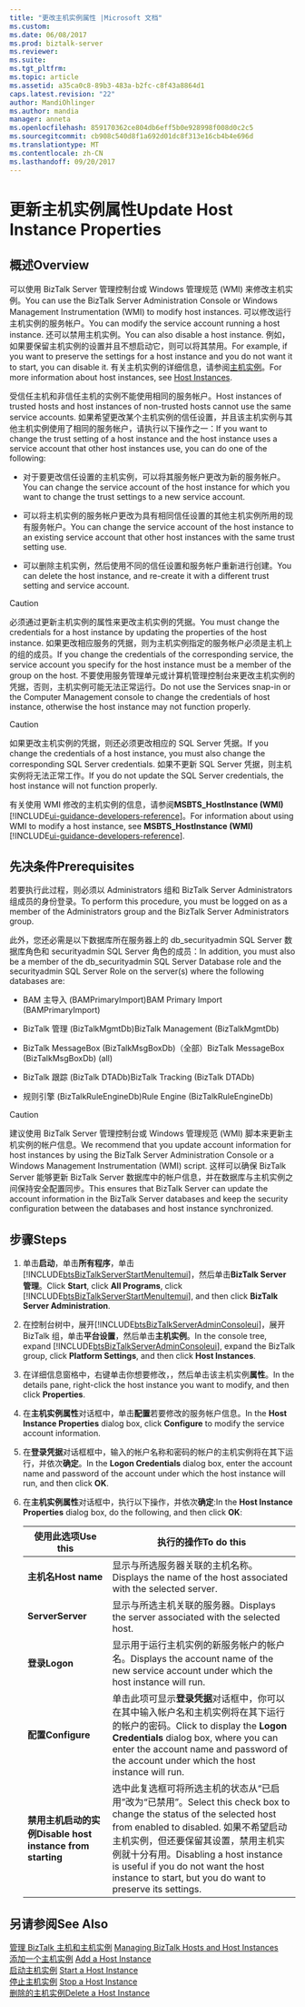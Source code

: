 ```yaml
---
title: "更改主机实例属性 |Microsoft 文档"
ms.custom: 
ms.date: 06/08/2017
ms.prod: biztalk-server
ms.reviewer: 
ms.suite: 
ms.tgt_pltfrm: 
ms.topic: article
ms.assetid: a35ca0c8-89b3-483a-b2fc-c8f43a8864d1
caps.latest.revision: "22"
author: MandiOhlinger
ms.author: mandia
manager: anneta
ms.openlocfilehash: 859170362ce804db6eff5b0e928998f008d0c2c5
ms.sourcegitcommit: cb908c540d8f1a692d01dc8f313e16cb4b4e696d
ms.translationtype: MT
ms.contentlocale: zh-CN
ms.lasthandoff: 09/20/2017
---
```

# <a name="update-host-instance-properties"></a><span data-ttu-id="8798e-102">更新主机实例属性</span><span class="sxs-lookup"><span data-stu-id="8798e-102">Update Host Instance Properties</span></span>

## <a name="overview"></a><span data-ttu-id="8798e-103">概述</span><span class="sxs-lookup"><span data-stu-id="8798e-103">Overview</span></span>
<span data-ttu-id="8798e-104">可以使用 BizTalk Server 管理控制台或 Windows 管理规范 (WMI) 来修改主机实例。</span><span class="sxs-lookup"><span data-stu-id="8798e-104">You can use the BizTalk Server Administration Console or Windows Management Instrumentation (WMI) to modify host instances.</span></span> <span data-ttu-id="8798e-105">可以修改运行主机实例的服务帐户。</span><span class="sxs-lookup"><span data-stu-id="8798e-105">You can modify the service account running a host instance.</span></span> <span data-ttu-id="8798e-106">还可以禁用主机实例。</span><span class="sxs-lookup"><span data-stu-id="8798e-106">You can also disable a host instance.</span></span> <span data-ttu-id="8798e-107">例如，如果要保留主机实例的设置并且不想启动它，则可以将其禁用。</span><span class="sxs-lookup"><span data-stu-id="8798e-107">For example, if you want to preserve the settings for a host instance and you do not want it to start, you can disable it.</span></span> <span data-ttu-id="8798e-108">有关主机实例的详细信息，请参阅[主机实例](../core/host-instances.md)。</span><span class="sxs-lookup"><span data-stu-id="8798e-108">For more information about host instances, see [Host Instances](../core/host-instances.md).</span></span>  
  
 <span data-ttu-id="8798e-109">受信任主机和非信任主机的实例不能使用相同的服务帐户。</span><span class="sxs-lookup"><span data-stu-id="8798e-109">Host instances of trusted hosts and host instances of non-trusted hosts cannot use the same service accounts.</span></span> <span data-ttu-id="8798e-110">如果希望更改某个主机实例的信任设置，并且该主机实例与其他主机实例使用了相同的服务帐户，请执行以下操作之一：</span><span class="sxs-lookup"><span data-stu-id="8798e-110">If you want to change the trust setting of a host instance and the host instance uses a service account that other host instances use, you can do one of the following:</span></span>  
  
-   <span data-ttu-id="8798e-111">对于要更改信任设置的主机实例，可以将其服务帐户更改为新的服务帐户。</span><span class="sxs-lookup"><span data-stu-id="8798e-111">You can change the service account of the host instance for which you want to change the trust settings to a new service account.</span></span>  
  
-   <span data-ttu-id="8798e-112">可以将主机实例的服务帐户更改为具有相同信任设置的其他主机实例所用的现有服务帐户。</span><span class="sxs-lookup"><span data-stu-id="8798e-112">You can change the service account of the host instance to an existing service account that other host instances with the same trust setting use.</span></span>  
  
-   <span data-ttu-id="8798e-113">可以删除主机实例，然后使用不同的信任设置和服务帐户重新进行创建。</span><span class="sxs-lookup"><span data-stu-id="8798e-113">You can delete the host instance, and re-create it with a different trust setting and service account.</span></span>  
  
> [!CAUTION]
>  <span data-ttu-id="8798e-114">必须通过更新主机实例的属性来更改主机实例的凭据。</span><span class="sxs-lookup"><span data-stu-id="8798e-114">You must change the credentials for a host instance by updating the properties of the host instance.</span></span> <span data-ttu-id="8798e-115">如果更改相应服务的凭据，则为主机实例指定的服务帐户必须是主机上的组的成员。</span><span class="sxs-lookup"><span data-stu-id="8798e-115">If you change the credentials of the corresponding service, the service account you specify for the host instance must be a member of the group on the host.</span></span> <span data-ttu-id="8798e-116">不要使用服务管理单元或计算机管理控制台来更改主机实例的凭据，否则，主机实例可能无法正常运行。</span><span class="sxs-lookup"><span data-stu-id="8798e-116">Do not use the Services snap-in or the Computer Management console to change the credentials of host instance, otherwise the host instance may not function properly.</span></span>  
  
> [!CAUTION]
>  <span data-ttu-id="8798e-117">如果更改主机实例的凭据，则还必须更改相应的 SQL Server 凭据。</span><span class="sxs-lookup"><span data-stu-id="8798e-117">If you change the credentials of a host instance, you must also change the corresponding SQL Server credentials.</span></span> <span data-ttu-id="8798e-118">如果不更新 SQL Server 凭据，则主机实例将无法正常工作。</span><span class="sxs-lookup"><span data-stu-id="8798e-118">If you do not update the SQL Server credentials, the host instance will not function properly.</span></span>  
  
 <span data-ttu-id="8798e-119">有关使用 WMI 修改的主机实例的信息，请参阅**MSBTS_HostInstance (WMI)** [!INCLUDE[ui-guidance-developers-reference](../includes/ui-guidance-developers-reference.md)]。</span><span class="sxs-lookup"><span data-stu-id="8798e-119">For information about using WMI to modify a host instance, see **MSBTS_HostInstance (WMI)** [!INCLUDE[ui-guidance-developers-reference](../includes/ui-guidance-developers-reference.md)].</span></span>
  
## <a name="prerequisites"></a><span data-ttu-id="8798e-120">先决条件</span><span class="sxs-lookup"><span data-stu-id="8798e-120">Prerequisites</span></span>  
 <span data-ttu-id="8798e-121">若要执行此过程，则必须以 Administrators 组和 BizTalk Server Administrators 组成员的身份登录。</span><span class="sxs-lookup"><span data-stu-id="8798e-121">To perform this procedure, you must be logged on as a member of the Administrators group and the BizTalk Server Administrators group.</span></span>  
  
 <span data-ttu-id="8798e-122">此外，您还必需是以下数据库所在服务器上的 db_securityadmin SQL Server 数据库角色和 securityadmin SQL Server 角色的成员：</span><span class="sxs-lookup"><span data-stu-id="8798e-122">In addition, you must also be a member of the db_securityadmin SQL Server Database role and the securityadmin SQL Server Role on the server(s) where the following databases are:</span></span>  
  
-   <span data-ttu-id="8798e-123">BAM 主导入 (BAMPrimaryImport)</span><span class="sxs-lookup"><span data-stu-id="8798e-123">BAM Primary Import (BAMPrimaryImport)</span></span>  
  
-   <span data-ttu-id="8798e-124">BizTalk 管理 (BizTalkMgmtDb)</span><span class="sxs-lookup"><span data-stu-id="8798e-124">BizTalk Management (BizTalkMgmtDb)</span></span>  
  
-   <span data-ttu-id="8798e-125">BizTalk MessageBox (BizTalkMsgBoxDb)（全部）</span><span class="sxs-lookup"><span data-stu-id="8798e-125">BizTalk MessageBox (BizTalkMsgBoxDb) (all)</span></span>  
  
-   <span data-ttu-id="8798e-126">BizTalk 跟踪 (BizTalk DTADb)</span><span class="sxs-lookup"><span data-stu-id="8798e-126">BizTalk Tracking (BizTalk DTADb)</span></span>  
  
-   <span data-ttu-id="8798e-127">规则引擎 (BizTalkRuleEngineDb)</span><span class="sxs-lookup"><span data-stu-id="8798e-127">Rule Engine (BizTalkRuleEngineDb)</span></span>  
  
> [!CAUTION]
>  <span data-ttu-id="8798e-128">建议使用 BizTalk Server 管理控制台或 Windows 管理规范 (WMI) 脚本来更新主机实例的帐户信息。</span><span class="sxs-lookup"><span data-stu-id="8798e-128">We recommend that you update account information for host instances by using the BizTalk Server Administration Console or a Windows Management Instrumentation (WMI) script.</span></span> <span data-ttu-id="8798e-129">这样可以确保 BizTalk Server 能够更新 BizTalk Server 数据库中的帐户信息，并在数据库与主机实例之间保持安全配置同步。</span><span class="sxs-lookup"><span data-stu-id="8798e-129">This ensures that BizTalk Server can update the account information in the BizTalk Server databases and keep the security configuration between the databases and host instance synchronized.</span></span>  
  
## <a name="steps"></a><span data-ttu-id="8798e-130">步骤</span><span class="sxs-lookup"><span data-stu-id="8798e-130">Steps</span></span>
  
1.  <span data-ttu-id="8798e-131">单击**启动**，单击**所有程序**，单击[!INCLUDE[btsBizTalkServerStartMenuItemui](../includes/btsbiztalkserverstartmenuitemui-md.md)]，然后单击**BizTalk Server 管理**。</span><span class="sxs-lookup"><span data-stu-id="8798e-131">Click **Start**, click **All Programs**, click [!INCLUDE[btsBizTalkServerStartMenuItemui](../includes/btsbiztalkserverstartmenuitemui-md.md)], and then click **BizTalk Server Administration**.</span></span>  
  
2.  <span data-ttu-id="8798e-132">在控制台树中，展开[!INCLUDE[btsBizTalkServerAdminConsoleui](../includes/btsbiztalkserveradminconsoleui-md.md)]，展开 BizTalk 组，单击**平台设置**，然后单击**主机实例**。</span><span class="sxs-lookup"><span data-stu-id="8798e-132">In the console tree, expand [!INCLUDE[btsBizTalkServerAdminConsoleui](../includes/btsbiztalkserveradminconsoleui-md.md)], expand the BizTalk group, click **Platform Settings**, and then click **Host Instances**.</span></span>  
  
3.  <span data-ttu-id="8798e-133">在详细信息窗格中，右键单击你想要修改，，然后单击该主机实例**属性**。</span><span class="sxs-lookup"><span data-stu-id="8798e-133">In the details pane, right-click the host instance you want to modify, and then click **Properties**.</span></span>  
  
4.  <span data-ttu-id="8798e-134">在**主机实例属性**对话框中，单击**配置**若要修改的服务帐户信息。</span><span class="sxs-lookup"><span data-stu-id="8798e-134">In the **Host Instance Properties** dialog box, click **Configure** to modify the service account information.</span></span>  
  
5.  <span data-ttu-id="8798e-135">在**登录凭据**对话框框中，输入的帐户名称和密码的帐户的主机实例将在其下运行，并依次**确定**。</span><span class="sxs-lookup"><span data-stu-id="8798e-135">In the **Logon Credentials** dialog box, enter the account name and password of the account under which the host instance will run, and then click **OK**.</span></span>  
  
6.  <span data-ttu-id="8798e-136">在**主机实例属性**对话框中，执行以下操作，并依次**确定**:</span><span class="sxs-lookup"><span data-stu-id="8798e-136">In the **Host Instance Properties** dialog box, do the following, and then click **OK**:</span></span>  
  
    |<span data-ttu-id="8798e-137">使用此选项</span><span class="sxs-lookup"><span data-stu-id="8798e-137">Use this</span></span>|<span data-ttu-id="8798e-138">执行的操作</span><span class="sxs-lookup"><span data-stu-id="8798e-138">To do this</span></span>|  
    |--------------|----------------|  
    |<span data-ttu-id="8798e-139">**主机名**</span><span class="sxs-lookup"><span data-stu-id="8798e-139">**Host name**</span></span>|<span data-ttu-id="8798e-140">显示与所选服务器关联的主机名称。</span><span class="sxs-lookup"><span data-stu-id="8798e-140">Displays the name of the host associated with the selected server.</span></span>|  
    |<span data-ttu-id="8798e-141">**Server**</span><span class="sxs-lookup"><span data-stu-id="8798e-141">**Server**</span></span>|<span data-ttu-id="8798e-142">显示与所选主机关联的服务器。</span><span class="sxs-lookup"><span data-stu-id="8798e-142">Displays the server associated with the selected host.</span></span>|  
    |<span data-ttu-id="8798e-143">**登录**</span><span class="sxs-lookup"><span data-stu-id="8798e-143">**Logon**</span></span>|<span data-ttu-id="8798e-144">显示用于运行主机实例的新服务帐户的帐户名。</span><span class="sxs-lookup"><span data-stu-id="8798e-144">Displays the account name of the new service account under which the host instance will run.</span></span>|  
    |<span data-ttu-id="8798e-145">**配置**</span><span class="sxs-lookup"><span data-stu-id="8798e-145">**Configure**</span></span>|<span data-ttu-id="8798e-146">单击此项可显示**登录凭据**对话框中，你可以在其中输入帐户名和主机实例将在其下运行的帐户的密码。</span><span class="sxs-lookup"><span data-stu-id="8798e-146">Click to display the **Logon Credentials** dialog box, where you can enter the account name and password of the account under which the host instance will run.</span></span>|  
    |<span data-ttu-id="8798e-147">**禁用主机启动的实例**</span><span class="sxs-lookup"><span data-stu-id="8798e-147">**Disable host instance from starting**</span></span>|<span data-ttu-id="8798e-148">选中此复选框可将所选主机的状态从“已启用”改为“已禁用”。</span><span class="sxs-lookup"><span data-stu-id="8798e-148">Select this check box to change the status of the selected host from enabled to disabled.</span></span> <span data-ttu-id="8798e-149">如果不希望启动主机实例，但还要保留其设置，禁用主机实例就十分有用。</span><span class="sxs-lookup"><span data-stu-id="8798e-149">Disabling a host instance is useful if you do not want the host instance to start, but you do want to preserve its settings.</span></span>|  
  
## <a name="see-also"></a><span data-ttu-id="8798e-150">另请参阅</span><span class="sxs-lookup"><span data-stu-id="8798e-150">See Also</span></span>  
 <span data-ttu-id="8798e-151">[管理 BizTalk 主机和主机实例](../core/managing-biztalk-hosts-and-host-instances.md) </span><span class="sxs-lookup"><span data-stu-id="8798e-151">[Managing BizTalk Hosts and Host Instances](../core/managing-biztalk-hosts-and-host-instances.md) </span></span>  
 <span data-ttu-id="8798e-152">[添加一个主机实例](../core/how-to-add-a-host-instance.md) </span><span class="sxs-lookup"><span data-stu-id="8798e-152">[Add a Host Instance](../core/how-to-add-a-host-instance.md) </span></span>  
 <span data-ttu-id="8798e-153">[启动主机实例](../core/how-to-start-a-host-instance.md) </span><span class="sxs-lookup"><span data-stu-id="8798e-153">[Start a Host Instance](../core/how-to-start-a-host-instance.md) </span></span>  
 <span data-ttu-id="8798e-154">[停止主机实例](../core/how-to-stop-a-host-instance.md) </span><span class="sxs-lookup"><span data-stu-id="8798e-154">[Stop a Host Instance](../core/how-to-stop-a-host-instance.md) </span></span>  
 [<span data-ttu-id="8798e-155">删除的主机实例</span><span class="sxs-lookup"><span data-stu-id="8798e-155">Delete a Host Instance</span></span>](../core/how-to-delete-a-host-instance.md)